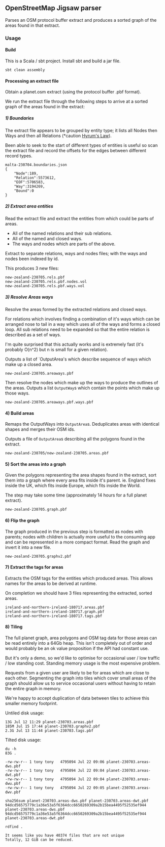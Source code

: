 ## OpenStreetMap Jigsaw parser

Parses an OSM protocol buffer extract and produces a sorted graph of the areas found in that extract.


### Usage

#### Build

This is a Scala / sbt project. Install sbt and build a jar file.

```
sbt clean assembly
```

#### Processing an extract file

Obtain a planet.osm extract (using the protocol buffer .pbf format).

We run the extract file through the following steps to arrive at a sorted graph of the areas found in the extract:


##### 1) Boundaries

The extract file appears to be grouped by entity type; it lists all Nodes then Ways and then all Relations (*caution [Hyrum's Law](https://www.hyrumslaw.com)).

Been able to seek to the start of different types of entities is useful so scan the extract file and record the offsets for the edges between different record types.

```
malta-230704.boundaries.json
{
    "Node":189,
    "Relation":5573612,
    "EOF":5706583,
    "Way":3194269,
    "Bound":0
}
```

##### 2) Extract area entities

Read the extract file and extract the entities from which could be parts of areas.

- All of the named relations and their sub relations.
- All of the named and closed ways.
- The ways and nodes which are parts of the above.

Extract to separate relations, ways and nodes files; with the ways and nodes been indexed by id.

This produces 3 new files:

```
new-zealand-230705.rels.pbf
new-zealand-230705.rels.pbf.nodes.vol
new-zealand-230705.rels.pbf.ways.vol
```

##### 3) Resolve Areas ways

Resolve the areas formed by the extracted relations and closed ways.


For relations which involves finding a combination of it's ways which can be arranged nose to tail in a way which uses all of the ways and forms a closed loop.
All sub relations need to be expanded so that the entire relation is described as a set of ways.

I'm quite surprised that this actually works and is extremely fast (it's probably O(n^2) but n is small for a given relation).

Outputs a list of `OutputArea's which describe sequence of ways which make up a closed area.

```
new-zealand-230705.areaways.pbf
```

Then resolve the nodes which make up the ways to produce the outlines of the areas.
Outputs a list `OutputWay`s which contain the points which make up those ways.

```
new-zealand-230705.areaways.pbf.ways.pbf
```


#### 4) Build areas

Remaps the OutputWays into `OutputArea`s.
Deduplicates areas with identical shapes and merges their OSM ids.

Outputs a file of `OutputArea`s describing all the polygons found in the extract.

```
new-zealand-230705/new-zealand-230705.areas.pbf
```

#### 5) Sort the areas into a graph

Given the polygons representing the area shapes found in the extract, sort them into a graph where every area fits inside it's parent.
ie. England fixes inside the UK, which fits inside Europe, which fits inside the World.

The step may take some time (approximately 14 hours for a full planet extract).

`new-zealand-230705.graph.pbf`

#### 6) Flip the graph

The graph produced in the previous step is formatted as nodes with parents; nodes with children is actually more useful 
to the consuming app and can be represented in a more compact format.
Read the graph and invert it into a new file.

`new-zealand-230705.graphv2.pbf`


#### 7) Extract the tags for areas

Extracts the OSM tags for the entities which produced areas. This allows names for the areas to be derived at runtime.


On completion we should have 3 files representing the extracted, sorted areas.

```
ireland-and-northern-ireland-180717.areas.pbf
ireland-and-northern-ireland-180717.graph.pbf
ireland-and-northern-ireland-180717.tags.pbf
```


#### 8) Tiling

The full planet graph, area polygons and OSM tag data for those areas can be read entirely into a 64Gb heap.
This isn't completely out of order and would probably be an ok value proposition if the API had constant use.

But it's only a demo, so we'd like to optimise for occasional user / low traffic / low standing cost.
Standing memory usage is the most expensive problem.

Requests from a given user are likely to be for areas which are close to each other.
Segmenting the graph into tiles which cover small areas of the graph should allow us to service occasional users without having to retain the entire graph in memory.

We're happy to accept duplication of data between tiles to achieve this smaller memory footprint.

Untiled disk usage:
```
13G Jul 12 11:29 planet-230703.areas.pbf
185M Jul 15 17:44 planet-230703.graphv2.pbf
2.3G Jul 13 11:44 planet-230703.tags.pbf
```

Tilted disk usage:
```
du -h
83G .
```

```
-rw-rw-r-- 1 tony tony   4795094 Jul 22 09:06 planet-230703.areas-dws.pbf
-rw-rw-r-- 1 tony tony   4795094 Jul 22 09:04 planet-230703.areas-dwt.pbf
-rw-rw-r-- 1 tony tony   4795094 Jul 22 09:04 planet-230703.areas-dwu.pbf
-rw-rw-r-- 1 tony tony   4795094 Jul 22 09:05 planet-230703.areas-dwv.pbf
```

```
sha256sum planet-230703.areas-dws.pbf planet-230703.areas-dwt.pbf
94dcd56575779c1a36e53a5f6364dcc6650269309a2b15bea4495f52535ef944  planet-230703.areas-dws.pbf
94dcd56575779c1a36e53a5f6364dcc6650269309a2b15bea4495f52535ef944  planet-230703.areas-dwt.pbf
```

```
rdfind .

It seems like you have 40374 files that are not unique
Totally, 12 GiB can be reduced.
```